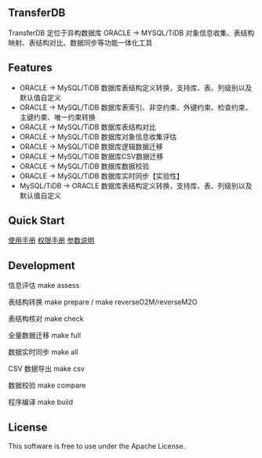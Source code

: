 TransferDB
-----------
TransferDB 定位于异构数据库 ORACLE -> MYSQL/TiDB 对象信息收集、表结构映射、表结构对比、数据同步等功能一体化工具

Features
--------
- ORACLE -> MySQL/TiDB 数据库表结构定义转换，支持库、表、列级别以及默认值自定义
- ORACLE -> MySQL/TiDB 数据库表索引、非空约束、外键约束、检查约束、主键约束、唯一约束转换
- ORACLE -> MySQL/TiDB 数据库表结构对比
- ORACLE -> MySQL/TiDB 数据库对象信息收集评估
- ORACLE -> MySQL/TiDB 数据库逻辑数据迁移
- ORACLE -> MySQL/TiDB 数据库CSV数据迁移
- ORACLE -> MySQL/TiDB 数据库数据校验
- ORACLE -> MySQL/TiDB 数据库实时同步【实验性】
- MySQL/TiDB -> ORACLE 数据库表结构定义转换，支持库、表、列级别以及默认值自定义

Quick Start
-----------
[使用手册](docs/transferdb_guaid.md)
[权限手册](docs/transferdb_privs.md)
[参数说明](example/config.toml)

Development
-----------
信息评估 make assess

表结构转换 make prepare / make reverseO2M/reverseM2O

表结构核对 make check

全量数据迁移 make full

数据实时同步 make all

CSV 数据导出 make csv

数据校验 make compare

程序编译 make build

License
-------
This software is free to use under the Apache License.

